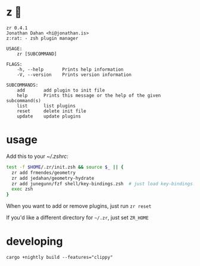 # z :rat:

    zr 0.4.1
    Jonathan Dahan <hi@jonathan.is>
    z:rat: - zsh plugin manager

    USAGE:
        zr [SUBCOMMAND]

    FLAGS:
        -h, --help       Prints help information
        -V, --version    Prints version information

    SUBCOMMANDS:
        add       add plugin to init file
        help      Prints this message or the help of the given subcommand(s)
        list      list plugins
        reset     delete init file
        update    update plugins


# usage

Add this to your *~/.zshrc*:

```zsh
test -f $HOME/.zr/init.zsh && source $_ || {
  zr add frmendes/geometry
  zr add jedahan/geometry-hydrate
  zr add junegunn/fzf shell/key-bindings.zsh  # just load key-bindings.zsh
  exec zsh
}
```

When you want to add or remove plugins, just run `zr reset`

If you'd like a different directory for `~/.zr`, just set `ZR_HOME`

# developing

    cargo +nightly build --features="clippy"
